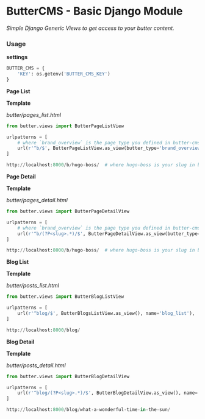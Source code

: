 # ButterCMS - Basic Django Module

*Simple Django Generic Views to get access to your butter content.*


### Usage

**settings**

```settings.py
BUTTER_CMS = {
    'KEY': os.getenv('BUTTER_CMS_KEY')
}
```


**Page List**

**Template**

*butter/pages_list.html*

```urls.py
from butter.views import ButterPageListView

urlpatterns = [
    # where `brand_overview` is the page type you defined in butter-cms
    url(r'^b/$', ButterPageListView.as_view(butter_type='brand_overview'), name='brand_list'),
]

http://localhost:8000/b/hugo-boss/  # where hugo-boss is your slug in butter-cms
```


**Page Detail**

**Template**

*butter/pages_detail.html*

```urls.py
from butter.views import ButterPageDetailView

urlpatterns = [
    # where `brand_overview` is the page type you defined in butter-cms
    url(r'^b/(?P<slug>.*)/$', ButterPageDetailView.as_view(butter_type='brand_overview'), name='brand_overview'),
]

http://localhost:8000/b/hugo-boss/  # where hugo-boss is your slug in butter-cms
```


**Blog List**

**Template**

*butter/posts_list.html*

```urls.py
from butter.views import ButterBlogListView

urlpatterns = [
    url(r'^blog/$', ButterBlogsListView.as_view(), name='blog_list'),
]

http://localhost:8000/blog/
```


**Blog Detail**

**Template**

*butter/posts_detail.html*

```urls.py
from butter.views import ButterBlogDetailView

urlpatterns = [
    url(r'^blog/(?P<slug>.*)/$', ButterBlogDetailView.as_view(), name='blog_detail'),
]

http://localhost:8000/blog/what-a-wonderful-time-in-the-sun/
```

